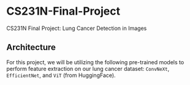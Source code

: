 # CS231N-Final-Project
CS231N Final Project: Lung Cancer Detection in Images

## Architecture
For this project, we will be utilizing the following pre-trained models to perform feature
extraction on our lung cancer dataset: `ConvNeXt`, `EfficientNet`, and `ViT` (from HuggingFace).